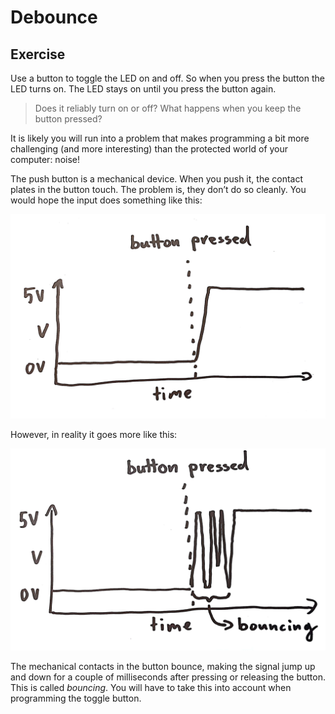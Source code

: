 # Debounce

## Exercise

Use a button to toggle the LED on and off. So when you press the button the LED turns on. The LED stays on until you press the button again.

> Does it reliably turn on or off? What happens when you keep the button pressed?

It is likely you will run into a problem that makes programming a bit more challenging (and more interesting) than the protected world of your computer: noise!

The push button is a mechanical device. When you push it, the contact plates in the button touch. The problem is, they don’t do so cleanly. You would hope the input does something like this:

![Idealized effect of the button on input voltage](bounce1.jpg "300px")

However, in reality it goes more like this:

![Actual effect push button on input voltage](bounce2.jpg "300px")

The mechanical contacts in the button bounce, making the signal jump up and down for a couple of milliseconds after pressing or releasing the button. This is called _bouncing_. You will have to take this into account when programming the toggle button.
